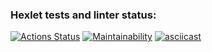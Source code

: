 ### Hexlet tests and linter status:
[![Actions Status](https://github.com/Blind-Beast/python-project-49/actions/workflows/hexlet-check.yml/badge.svg)](https://github.com/Blind-Beast/python-project-49/actions)
[![Maintainability](https://api.codeclimate.com/v1/badges/caaee538cb8cd2e8e8b0/maintainability)](https://codeclimate.com/github/Blind-Beast/python-project-49/maintainability)
[![asciicast](https://asciinema.org/a/X3agme6w3K4T8wGJaX6Ac8LhZ.svg)](https://asciinema.org/a/X3agme6w3K4T8wGJaX6Ac8LhZ)